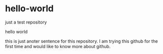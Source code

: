 # hello-world
just a test repository

hello world

this is just anoter sentence for this repository. I am trying this github for the first time and would like to know more about github. 
